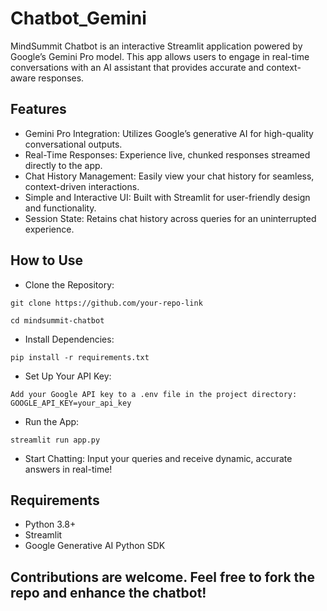 # Chatbot_Gemini
MindSummit Chatbot is an interactive Streamlit application powered by Google’s Gemini Pro model. This app allows users to engage in real-time conversations with an AI assistant that provides accurate and context-aware responses.

## Features

- Gemini Pro Integration: Utilizes Google’s generative AI for high-quality conversational outputs.
- Real-Time Responses: Experience live, chunked responses streamed directly to the app.
- Chat History Management: Easily view your chat history for seamless, context-driven interactions.
- Simple and Interactive UI: Built with Streamlit for user-friendly design and functionality.
- Session State: Retains chat history across queries for an uninterrupted experience.

## How to Use

* Clone the Repository:
````
git clone https://github.com/your-repo-link

cd mindsummit-chatbot
````

* Install Dependencies:
````
pip install -r requirements.txt
````

* Set Up Your API Key:
````
Add your Google API key to a .env file in the project directory:
GOOGLE_API_KEY=your_api_key
````

* Run the App:
````
streamlit run app.py
````

* Start Chatting:
Input your queries and receive dynamic, accurate answers in real-time!


## Requirements

- Python 3.8+
- Streamlit
- Google Generative AI Python SDK

  
## Contributions are welcome. Feel free to fork the repo and enhance the chatbot!
